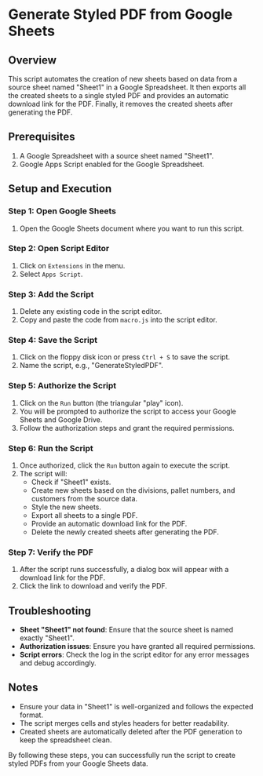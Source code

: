 # Generate Styled PDF from Google Sheets

## Overview
This script automates the creation of new sheets based on data from a source sheet named "Sheet1" in a Google Spreadsheet. It then exports all the created sheets to a single styled PDF and provides an automatic download link for the PDF. Finally, it removes the created sheets after generating the PDF.

## Prerequisites
1. A Google Spreadsheet with a source sheet named "Sheet1".
2. Google Apps Script enabled for the Google Spreadsheet.

## Setup and Execution

### Step 1: Open Google Sheets
1. Open the Google Sheets document where you want to run this script.

### Step 2: Open Script Editor
1. Click on `Extensions` in the menu.
2. Select `Apps Script`.

### Step 3: Add the Script
1. Delete any existing code in the script editor.
2. Copy and paste the code from `macro.js` into the script editor.

### Step 4: Save the Script
1. Click on the floppy disk icon or press `Ctrl + S` to save the script.
2. Name the script, e.g., "GenerateStyledPDF".

### Step 5: Authorize the Script
1. Click on the `Run` button (the triangular "play" icon).
2. You will be prompted to authorize the script to access your Google Sheets and Google Drive.
3. Follow the authorization steps and grant the required permissions.

### Step 6: Run the Script
1. Once authorized, click the `Run` button again to execute the script.
2. The script will:
    - Check if "Sheet1" exists.
    - Create new sheets based on the divisions, pallet numbers, and customers from the source data.
    - Style the new sheets.
    - Export all sheets to a single PDF.
    - Provide an automatic download link for the PDF.
    - Delete the newly created sheets after generating the PDF.

### Step 7: Verify the PDF
1. After the script runs successfully, a dialog box will appear with a download link for the PDF.
2. Click the link to download and verify the PDF.

## Troubleshooting
- **Sheet "Sheet1" not found**: Ensure that the source sheet is named exactly "Sheet1".
- **Authorization issues**: Ensure you have granted all required permissions.
- **Script errors**: Check the log in the script editor for any error messages and debug accordingly.

## Notes
- Ensure your data in "Sheet1" is well-organized and follows the expected format.
- The script merges cells and styles headers for better readability.
- Created sheets are automatically deleted after the PDF generation to keep the spreadsheet clean.

By following these steps, you can successfully run the script to create styled PDFs from your Google Sheets data.
